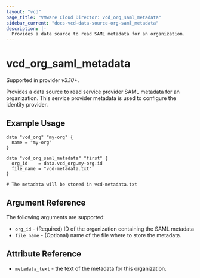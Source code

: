 ```yaml
---
layout: "vcd"
page_title: "VMware Cloud Director: vcd_org_saml_metadata"
sidebar_current: "docs-vcd-data-source-org-saml_metadata"
description: |-
  Provides a data source to read SAML metadata for an organization.
---
```


# vcd\_org\_saml\_metadata

Supported in provider *v3.10+*.

Provides a data source to read service provider SAML metadata for an organization.
This service provider metadata is used to configure the identity provider.

## Example Usage

```hcl
data "vcd_org" "my-org" {
  name = "my-org"
}

data "vcd_org_saml_metadata" "first" {
  org_id    = data.vcd_org.my-org.id
  file_name = "vcd-metadata.txt"
}

# The metadata will be stored in vcd-metadata.txt
```

## Argument Reference

The following arguments are supported:

* `org_id` - (Required) ID of the organization containing the SAML metadata
* `file_name` - (Optional) name of the file where to store the metadata.

## Attribute Reference

* `metadata_text` - the text of the metadata for this organization. 